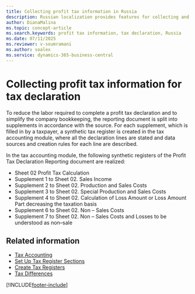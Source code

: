 ```yaml
---
title: Collecting profit tax information in Russia
description: Russian localization provides features for collecting and reporting profit tax information required for tax declarations.
author: DianaMalina
ms.topic: concept-article
ms.search.keywords: profit tax information, tax declaration, Russia
ms.date: 07/11/2025
ms.reviewer: v-soumramani
ms.author: soalex
ms.service: dynamics-365-business-central
---
```


# Collecting profit tax information for tax declaration

To reduce the labor required to complete a profit tax declaration and to simplify the company bookkeeping, the reporting document is split into supplements in accordance with the source. For each supplement, which is filled in by a taxpayer, a synthetic tax register is created in the tax accounting module, where all the declaration lines are stated and data sources and creation rules for each line are described.

In the tax accounting module, the following synthetic registers of the Profit Tax Declaration Reporting document are realized:

- Sheet 02 Profit Tax Calculation
- Supplement 1 to Sheet 02. Sales Income
- Supplement 2 to Sheet 02. Production and Sales Costs
- Supplement 3 to Sheet 02. Special Production and Sales Costs
- Supplement 4 to Sheet 02. Calculation of Loss Amount or Loss Amount Part decreasing the taxation basis
- Supplement 6 to Sheet 02. Non – Sales Costs
- Supplement 7 to Sheet 02. Non – Sales Costs and Losses to be understood as non–sale

## Related information

- [Tax Accounting](Tax-Accounting.md)
- [Set Up Tax Register Sections](How-to-Set-Up-Tax-Register-Sections.md)
- [Create Tax Registers](How-to-Create-Tax-Registers.md)
- [Tax Differences](Tax-Differences.md)

[!INCLUDE[footer-include](../../includes/footer-banner.md)]
